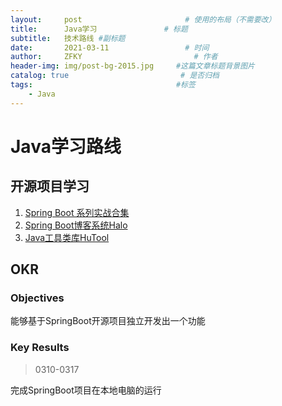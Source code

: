 ```yaml
---
layout:     post                       # 使用的布局（不需要改）
title:      Java学习               # 标题 
subtitle:   技术路线 #副标题
date:       2021-03-11                 # 时间
author:     ZFKY                         # 作者
header-img: img/post-bg-2015.jpg     #这篇文章标题背景图片
catalog: true                         # 是否归档
tags:                                #标签
    - Java
---
```

# Java学习路线

## 开源项目学习

1. [Spring Boot 系列实战合集](https://github.com/hansonwang99/Spring-Boot-In-Action)
2. [Spring Boot博客系统Halo](https://github.com/halo-dev/halo)
3. [Java工具类库HuTool](https://github.com/looly/hutool)

## OKR

### Objectives

能够基于SpringBoot开源项目独立开发出一个功能

### Key Results

> 0310-0317

完成SpringBoot项目在本地电脑的运行